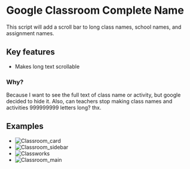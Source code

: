 # Google Classroom Complete Name

This script will add a scroll bar to long class names, school names, and assignment names.

## Key features
* Makes long text scrollable

### Why?

Because I want to see the full text of class name or activity, but google decided to hide it. Also, can teachers stop making class names and activities 999999999 letters long? thx.


## Examples

* ![Classroom_card](https://i.imgur.com/M2Eu9Gq.png)
* ![Classroom_sidebar](https://i.imgur.com/96YUQMu.png)
* ![Classworks](https://i.imgur.com/pdkzjon.png)
* ![Classroom_main](https://i.imgur.com/HlBaP8h.png)
